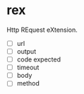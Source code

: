 # rex
Http REquest eXtension.

- [ ] url
- [ ] output
- [ ] code expected
- [ ] timeout
- [ ] body
- [ ] method
